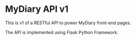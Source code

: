 # MyDiary API v1

This is v1 of a RESTful API to power MyDiary front-end pages.

The API is implemented using Flask Python Framework.